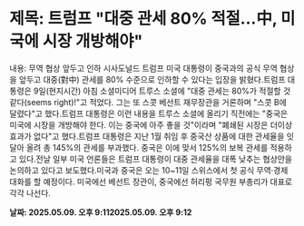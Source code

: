 # **제목: 트럼프 "대중 관세 80% 적절…中, 미국에 시장 개방해야"**

  내용: 무역 협상 앞두고 인하 시사도널드 트럼프 미국 대통령이 중국과의 공식 무역 협상을 앞두고 대중(對中) 관세를 80% 수준으로 인하할 수 있다는 입장을 밝혔다.트럼프 대통령은 9일(현지시간) 아침 소셜미디어 트루스 소셜에 "대중 관세는 80%가 적절할 것 같다(seems right)!"고 적었다. 그는 또 스콧 베선트 재무장관을 거론하며 "스콧 B에 달렸다"고 했다.트럼프 대통령은 이런 내용을 트루스 소셜에 올리기 직전에는 "중국은 미국에 시장을 개방해야 한다. 이는 중국에 아주 좋을 것"이라며 "폐쇄된 시장은 더이상 효과가 없다"고 했다.트럼프 대통령은 지난 1월 취임 후 중국산 상품에 대한 관세율을 잇달아 올려 총 145%의 관세를 부과했다. 중국은 이에 맞서 125%의 보복 관세를 적용하고 있다.전날 일부 미국 언론들은 트럼프 대통령이 대중 관세율을 대폭 낮추는 협상안을 논의하고 있다고 보도했다.미국과 중국은 오는 10~11일 스위스에서 첫 공식 무역·경제 대화를 할 예정이다. 미국에선 베선트 장관이, 중국에선 허리펑 국무원 부총리가 대표로 각각 나선다.

  **날짜: 2025.05.09. 오후 9:112025.05.09. 오후 9:12**
